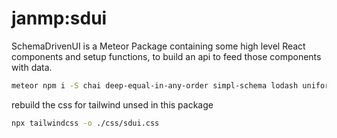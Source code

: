 # janmp:sdui

SchemaDrivenUI is a Meteor Package containing some high level React components and setup functions, to build an api to feed those components with data.

```bash
meteor npm i -S chai deep-equal-in-any-order simpl-schema lodash uniforms-bridge-simple-schema-2 @fortawesome/react-fontawesome @fortAwesome/free-solid-svg-icons uniforms classnames invariant @react-hook/size @react-hook/debounce @react-hook/throttle papaparse assert react-modal react-spaces react-toastify react-virtualized @fortawesome/fontawesome-svg-core react-select react-draggable react-ace janmp/uniforms-custom luxon
```

rebuild the css for tailwind unsed in this package
```bash
npx tailwindcss -o ./css/sdui.css
```